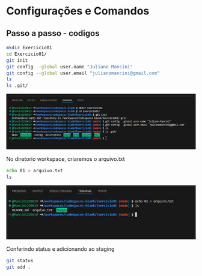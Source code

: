 # Configurações e Comandos

## Passo a passo - codigos

```bash
mkdir Exercicio01
cd Exercicio01/
git init
git config --global user.name "Juliano Mancini"
git config --global user.email "julianomancini@gmail.com"
ls
ls .git/
```
![alt text](images/image.png)


No diretorio workspace, criaremos o arquivo.txt
```bash
echo 01 > arquivo.txt
ls
```
![alt text](images/image2.png)


Conferindo status e adicionando ao staging
```bash
git status
git add .

